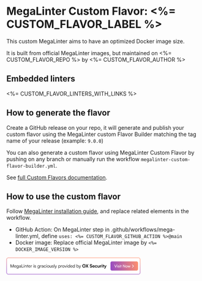 # MegaLinter Custom Flavor: <%= CUSTOM_FLAVOR_LABEL %>

This custom MegaLinter aims to have an optimized Docker image size.

It is built from official MegaLinter images, but maintained on <%= CUSTOM_FLAVOR_REPO %> by <%= CUSTOM_FLAVOR_AUTHOR %>

## Embedded linters

<%= CUSTOM_FLAVOR_LINTERS_WITH_LINKS %>

## How to generate the flavor

Create a GitHub release on your repo, it will generate and publish your custom flavor using the MegaLinter custom Flavor Builder matching the tag name of your release (example: `9.0.0`)

You can also generate a custom flavor using MegaLinter Custom Flavor by pushing on any branch or manually run the workflow `megalinter-custom-flavor-builder.yml`.

See [full Custom Flavors documentation](https://megalinter.io/beta/custom-flavors/).

## How to use the custom flavor

Follow [MegaLinter installation guide](https://megalinter.io/latest/install-assisted/), and replace related elements in the workflow.

- GitHub Action: On MegaLinter step in .github/workflows/mega-linter.yml, define `uses: <%= CUSTOM_FLAVOR_GITHUB_ACTION %>@main`
- Docker image: Replace official MegaLinter image by `<%= DOCKER_IMAGE_VERSION %>`

[![MegaLinter is graciously provided by OX Security](https://raw.githubusercontent.com/oxsecurity/megalinter/main/docs/assets/images/ox-banner.png)](https://www.ox.security/?ref=megalinter)
